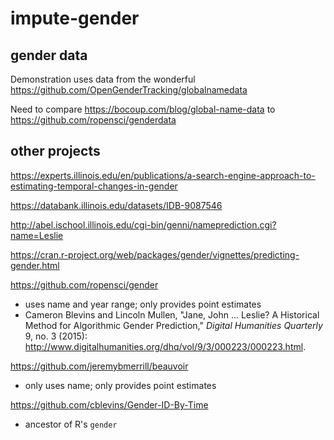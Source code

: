 # impute-gender

## gender data

Demonstration uses data from the wonderful https://github.com/OpenGenderTracking/globalnamedata

Need to compare https://bocoup.com/blog/global-name-data to
https://github.com/ropensci/genderdata


## other projects

https://experts.illinois.edu/en/publications/a-search-engine-approach-to-estimating-temporal-changes-in-gender

https://databank.illinois.edu/datasets/IDB-9087546

http://abel.ischool.illinois.edu/cgi-bin/genni/nameprediction.cgi?name=Leslie

https://cran.r-project.org/web/packages/gender/vignettes/predicting-gender.html

https://github.com/ropensci/gender
 - uses name and year range; only provides point estimates
 - Cameron Blevins and Lincoln Mullen, "Jane, John ... Leslie? A
Historical Method for Algorithmic Gender Prediction," _Digital
Humanities Quarterly_ 9, no. 3 (2015): <http://www.digitalhumanities.org/dhq/vol/9/3/000223/000223.html>.

https://github.com/jeremybmerrill/beauvoir
 - only uses name; only provides point estimates

https://github.com/cblevins/Gender-ID-By-Time
 - ancestor of R's `gender`
